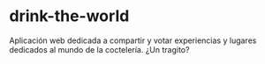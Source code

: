 # drink-the-world
Aplicación web dedicada a compartir y votar experiencias y lugares dedicados al mundo de la coctelería. ¿Un tragito?

